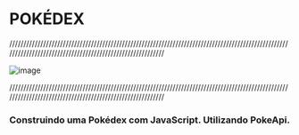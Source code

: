 # POKÉDEX
//////////////////////////////////////////////////////////////////////////////////////////////////////////////////////////////////////////////////////////

![image](Img-GitHub/International_Pokémon_logo.svg.png)

//////////////////////////////////////////////////////////////////////////////////////////////////////////////////////////////////////////////////////////

<h3>Construindo uma Pokédex com JavaScript. Utilizando PokeApi.</h3>
